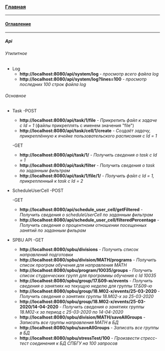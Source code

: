 ### [Главная](../README.md)
***
#### [Оглавление](main.md)
***
##### Api

###### Утилитное

- Log
    - **http://localhost:8080/api/system/log** - *просмотр всего файла log*
    - **http://localhost:8080/api/system/log?lines=100** - *просмотр последних 100 строк файла log*
    
###### Основное
- Task
    -POST
    - **http://localhost:8080/api/task/1/file** - *Прикрепить файл к задаче с Id = 1* (файлы прикреплять с именем значения "file")
    - **http://localhost:8080/api/task/cell/1/create** - *Создаёт задачу, прикреплённую к ячейке пользовательского расписания с Id = 1*
    
    -GET
    - **http://localhost:8080/api/task/1/** - *Получить сведения о task c Id = 1*
    - **http://localhost:8080/api/task/filter** - *Получить сведения о task по заданным фильтрам*
    - **http://localhost:8080/api/task/1/file/1/** - *Получить файл с Id = 1, прикрепленный к task c Id = 2*
    
- ScheduleUserCell
    -POST
    
    -GET
    - **http://localhost:8080/api/schedule_user_cell/getFiltered** - *Получить сведения о scheduleUserCell по заданным фильтрам*
    - **http://localhost:8080/api/schedule_user_cell/filteredPercentage** - *Получить сведения о процентноим отношении посещенных занятий по заданным фильрам*
    
- SPBU API
    -GET
    - **http://localhost:8080/spbu/divisions** - *Получить список направлений подготовки*
    - **http://localhost:8080/spbu/division/MATH/programs** - *Получить список програм обучения для направления MATH*
    - **http://localhost:8080/spbu/program/10035/groups** - *Получить список студенческих групп для программы обучения с Id 10035*
    - **http://localhost:8080/spbu/group/17.Б09-ю/events** - *Получить сведения о занятиях на текущую неделю для группы 17.Б09-ю*
    - **http://localhost:8080/spbu/group/18.М02-х/events/25-03-2020** - *Получить сведения о занятиях группы 18.М02-х за 25-03-2020*
    - **http://localhost:8080/spbu/group/18.М02-х/events/25-03-2020/14-04-2020** - *Получить сведения о занятиях группы 18.М02-х за период с 25-03-2020 по 14-04-2020*
    - **http://localhost:8080/spbu/division/MATH/saveAllGroups** - *Записать все группы направления MATH в БД*
    - **http://localhost:8080/spbu/saveAllGroups** - *Записать все группы в БД*
    - **http://localhost:8080/spbu/stressTest/100** - *Произвести стресс-тест соединения к БД СПБГУ на 100 запросов*

   
    

    